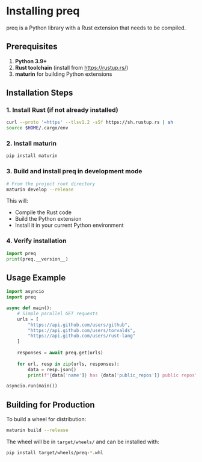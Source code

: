 # Installing preq

preq is a Python library with a Rust extension that needs to be compiled.

## Prerequisites

1. **Python 3.9+**
2. **Rust toolchain** (install from https://rustup.rs/)
3. **maturin** for building Python extensions

## Installation Steps

### 1. Install Rust (if not already installed)
```bash
curl --proto '=https' --tlsv1.2 -sSf https://sh.rustup.rs | sh
source $HOME/.cargo/env
```

### 2. Install maturin
```bash
pip install maturin
```

### 3. Build and install preq in development mode
```bash
# From the project root directory
maturin develop --release
```

This will:
- Compile the Rust code
- Build the Python extension
- Install it in your current Python environment

### 4. Verify installation
```python
import preq
print(preq.__version__)
```

## Usage Example

```python
import asyncio
import preq

async def main():
    # Simple parallel GET requests
    urls = [
        "https://api.github.com/users/github",
        "https://api.github.com/users/torvalds",
        "https://api.github.com/users/rust-lang"
    ]
    
    responses = await preq.get(urls)
    
    for url, resp in zip(urls, responses):
        data = resp.json()
        print(f"{data['name']} has {data['public_repos']} public repos")

asyncio.run(main())
```

## Building for Production

To build a wheel for distribution:
```bash
maturin build --release
```

The wheel will be in `target/wheels/` and can be installed with:
```bash
pip install target/wheels/preq-*.whl
``` 